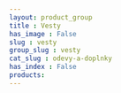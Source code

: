 ```yaml
---
layout: product_group
title : Vesty
has_image : False
slug : vesty
group_slug : vesty
cat_slug : odevy-a-doplnky
has_index : False
products:
---
```


